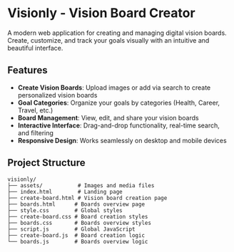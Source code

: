 # Visionly - Vision Board Creator

A modern web application for creating and managing digital vision boards. Create, customize, and track your goals visually with an intuitive and beautiful interface.

## Features

- **Create Vision Boards**: Upload images or add via search to create personalized vision boards
- **Goal Categories**: Organize your goals by categories (Health, Career, Travel, etc.)
- **Board Management**: View, edit, and share your vision boards
- **Interactive Interface**: Drag-and-drop functionality, real-time search, and filtering
- **Responsive Design**: Works seamlessly on desktop and mobile devices

## Project Structure

```
visionly/
├── assets/           # Images and media files
├── index.html        # Landing page
├── create-board.html # Vision board creation page
├── boards.html      # Boards overview page
├── style.css        # Global styles
├── create-board.css # Board creation styles
├── boards.css       # Boards overview styles
├── script.js        # Global JavaScript
├── create-board.js  # Board creation logic
└── boards.js        # Boards overview logic
```
